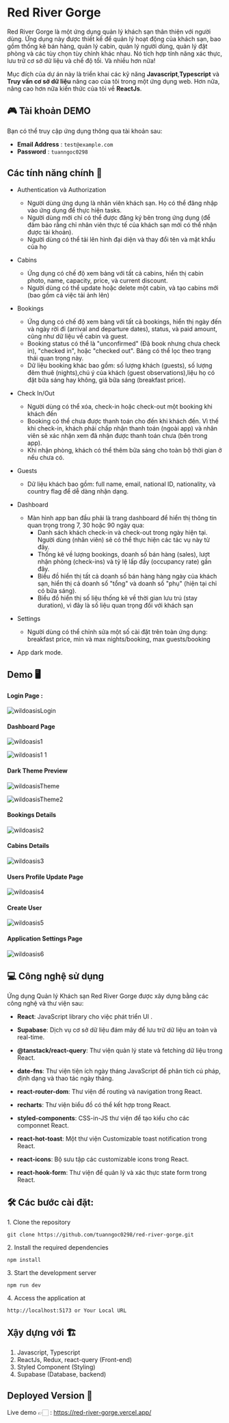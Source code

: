 # Red River Gorge

Red River Gorge là một ứng dụng quản lý khách sạn thân thiện với người dùng. Ứng dụng này được thiết kế để quản lý hoạt động của khách sạn, bao gồm thống kê bán hàng, quản lý cabin, quản lý người dùng, quản lý đặt phòng và các tùy chọn tùy chỉnh khác nhau. Nó tích hợp tính năng xác thực, lưu trữ cơ sở dữ liệu và chế độ tối. Và nhiều hơn nữa!

Mục đích của dự án này là triển khai các kỹ năng <b>Javascript</b>,<strong>Typescript</strong> và <strong>Truy vấn cơ sở dữ liệu</strong> nâng cao của tôi trong một ứng dụng web. Hơn nữa, nâng cao hơn nữa kiến thức của tôi về <strong>ReactJs</strong>.

## 🎮 Tài khoản DEMO

Bạn có thể truy cập ứng dụng thông qua tài khoản sau:

- **Email Address** : `test@example.com`
- **Password** : `tuanngoc0298`

## Các tính năng chính 📝

- Authentication và Authorization

  - Người dùng ứng dụng là nhân viên khách sạn. Họ có thể đăng nhập vào ứng dụng để thực hiện tasks.
  - Người dùng mới chỉ có thể được đăng ký bên trong ứng dụng (để đảm bảo rằng chỉ nhân viên thực tế của khách sạn mới có thể nhận được tài khoản).
  - Người dùng có thể tải lên hình đại diện và thay đổi tên và mật khẩu của họ

- Cabins

  - Ứng dụng có chế độ xem bảng với tất cả cabins, hiển thị cabin photo, name, capacity, price, và current discount.
  - Người dùng có thể update hoặc delete một cabin, và tạo cabins mới (bao gồm cả việc tải ảnh lên)

- Bookings

  - Ứng dụng có chế độ xem bảng với tất cả bookings, hiển thị ngày đến và ngày rời đi (arrival and departure dates), status, và paid amount, cũng như dữ liệu về cabin và guest.
  - Booking status có thể là "unconfirmed" (Đã book nhưng chưa check in), "checked in", hoặc "checked out". Bảng có thể lọc theo trạng thái quan trọng này.
  - Dữ liệu booking khác bao gồm: số lượng khách (guests), số lượng đêm thuê (nights),chú ý của khách (guest observations),liệu họ có đặt bữa sáng hay không, giá bữa sáng (breakfast price).

- Check In/Out

  - Người dùng có thể xóa, check-in hoặc check-out một booking khi khách đến
  - Booking có thể chưa được thanh toán cho đến khi khách đến. Vì thế khi check-in, khách phải chấp nhận thanh toán (ngoài app) và nhân viên sẽ xác nhận xem đã nhận được thanh toán chưa (bên trong app).
  - Khi nhận phòng, khách có thể thêm bữa sáng cho toàn bộ thời gian ở nếu chưa có.

- Guests

  - Dữ liệu khách bao gồm: full name, email, national ID, nationality, và country flag để dễ dàng nhận dạng.

- Dashboard

  - Màn hình app ban đầu phải là trang dashboard để hiển thị thông tin quan trọng trong 7, 30 hoặc 90 ngày qua:
    - Danh sách khách check-in và check-out trong ngày hiện tại. Người dùng (nhân viên) sẽ có thể thực hiện các tác vụ này từ đây.
    - Thống kê về lượng bookings, doanh số bán hàng (sales), lượt nhận phòng (check-ins) và tỷ lệ lấp đầy (occupancy rate) gần đây.
    - Biểu đồ hiển thị tất cả doanh số bán hàng hàng ngày của khách sạn, hiển thị cả doanh số "tổng" và doanh số "phụ" (hiện tại chỉ có bữa sáng).
    - Biểu đồ hiển thị số liệu thống kê về thời gian lưu trú (stay duration), vì đây là số liệu quan trọng đối với khách sạn

- Settings

  - Người dùng có thể chỉnh sửa một số cài đặt trên toàn ứng dụng: breakfast price, min và max nights/booking, max guests/booking

- App dark mode.

## Demo 🖥️

#### Login Page :

![wildoasisLogin](https://github.com/tuanngoc0298/red-river-gorge/assets/75868787/4f0ae08e-1f06-47db-92e2-7576c3075cb4)

#### Dashboard Page

![wildoasis1](https://github.com/tuanngoc0298/red-river-gorge/assets/75868787/9b814196-d9eb-4851-8249-dc1848271054)

![wildoasis1 1](https://github.com/tuanngoc0298/red-river-gorge/assets/75868787/301983d1-6c69-46ff-9a1e-94abf4a7b7d5)

#### Dark Theme Preview

![wildoasisTheme](https://github.com/tuanngoc0298/red-river-gorge/assets/75868787/1a5fd644-3c63-403f-a1ec-e6454b868dd6)

![wildoasisTheme2](https://github.com/tuanngoc0298/red-river-gorge/assets/75868787/d9ae2111-44f2-4cd9-8137-dee41d46aa10)

#### Bookings Details

![wildoasis2](https://github.com/tuanngoc0298/red-river-gorge/assets/75868787/71e559ad-03dc-48ee-ba89-04004d557d15)

#### Cabins Details

![wildoasis3](https://github.com/tuanngoc0298/red-river-gorge/assets/75868787/bd276ed2-1df6-44bd-b310-1b966e2069c9)

#### Users Profile Update Page

![wildoasis4](https://github.com/tuanngoc0298/red-river-gorge/assets/75868787/b281e182-04c5-4460-b1f0-a5bca0b7d99c)

#### Create User

![wildoasis5](https://github.com/tuanngoc0298/red-river-gorge/assets/75868787/cf372d7f-7e45-4463-8257-46037b110527)

#### Application Settings Page

![wildoasis6](https://github.com/tuanngoc0298/red-river-gorge/assets/75868787/a7051446-8a4a-474f-a93f-b5d963bd1ecd)

## 💻 Công nghệ sử dụng

Ứng dụng Quản lý Khách sạn Red River Gorge được xây dựng bằng các công nghệ và thư viện sau:

- **React**: JavaScript library cho việc phát triển UI .

- **Supabase**: Dịch vụ cơ sở dữ liệu đám mây để lưu trữ dữ liệu an toàn và real-time.

- **@tanstack/react-query**: Thư viện quản lý state và fetching dữ liệu trong React.

- **date-fns**: Thư viện tiện ích ngày tháng JavaScript để phân tích cú pháp, định dạng và thao tác ngày tháng.

- **react-router-dom**: Thư viện để routing và navigation trong React.

- **recharts**: Thư viện biểu đồ có thể kết hợp trong React.

- **styled-components**: CSS-in-JS thư viện để tạo kiểu cho các componnet React.

- **react-hot-toast**: Một thư viện Customizable toast notification trong React.

- **react-icons**: Bộ sưu tập các customizable icons trong React.

- **react-hook-form**: Thư viện để quản lý và xác thực state form trong React.

## 🛠️ Các bước cài đặt:

<p>1. Clone the repository</p>

```
git clone https://github.com/tuanngoc0298/red-river-gorge.git
```

<p>2. Install the required dependencies </p>

```
npm install
```

<p>3. Start the development server</p>

```
npm run dev
```

<p>4. Access the application at</p>

```
http://localhost:5173 or Your Local URL
```

## Xậy dựng với 🏗️

1. Javascript, Typescript
2. ReactJs, Redux, react-query (Front-end)
3. Styled Component (Styling)
4. Supabase (Database, backend)

## Deployed Version 🚀

Live demo 👉🏻 : https://red-river-gorge.vercel.app/
